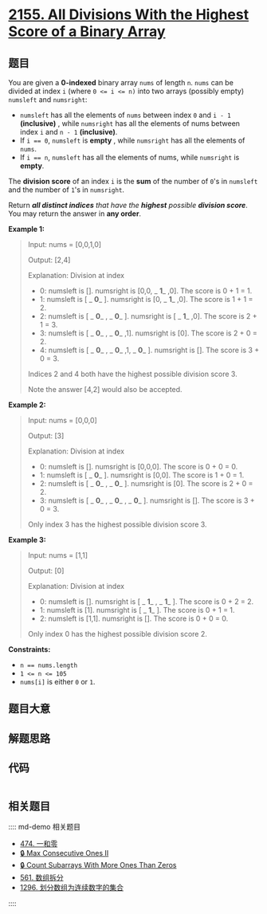 # [2155. All Divisions With the Highest Score of a Binary Array](https://leetcode.com/problems/all-divisions-with-the-highest-score-of-a-binary-array)

## 题目

You are given a **0-indexed** binary array `nums` of length `n`. `nums` can be
divided at index `i` (where `0 <= i <= n)` into two arrays (possibly empty)
`numsleft` and `numsright`:

  * `numsleft` has all the elements of `nums` between index `0` and `i - 1` **(inclusive)** , while `numsright` has all the elements of nums between index `i` and `n - 1` **(inclusive)**.
  * If `i == 0`, `numsleft` is **empty** , while `numsright` has all the elements of `nums`.
  * If `i == n`, `numsleft` has all the elements of nums, while `numsright` is **empty**.

The **division score** of an index `i` is the **sum** of the number of `0`'s
in `numsleft` and the number of `1`'s in `numsright`.

Return _**all distinct indices** that have the **highest** possible **division
score**_. You may return the answer in **any order**.



**Example 1:**

> Input: nums = [0,0,1,0]
> 
> Output: [2,4]
> 
> Explanation: Division at index
> - 0: numsleft is []. numsright is [0,0, _ **1**_ ,0]. The score is 0 + 1 = 1.
> - 1: numsleft is [ _ **0**_ ]. numsright is [0, _ **1**_ ,0]. The score is 1 + 1 = 2.
> - 2: numsleft is [ _ **0**_ , _ **0**_ ]. numsright is [ _ **1**_ ,0]. The score is 2 + 1 = 3.
> - 3: numsleft is [ _ **0**_ , _ **0**_ ,1]. numsright is [0]. The score is 2 + 0 = 2.
> - 4: numsleft is [ _ **0**_ , _ **0**_ ,1, _ **0**_ ]. numsright is []. The score is 3 + 0 = 3.
> 
> Indices 2 and 4 both have the highest possible division score 3.
> 
> Note the answer [4,2] would also be accepted.

**Example 2:**

> Input: nums = [0,0,0]
> 
> Output: [3]
> 
> Explanation: Division at index
> - 0: numsleft is []. numsright is [0,0,0]. The score is 0 + 0 = 0.
> - 1: numsleft is [ _ **0**_ ]. numsright is [0,0]. The score is 1 + 0 = 1.
> - 2: numsleft is [ _ **0**_ , _ **0**_ ]. numsright is [0]. The score is 2 + 0 = 2.
> - 3: numsleft is [ _ **0**_ , _ **0**_ , _ **0**_ ]. numsright is []. The score is 3 + 0 = 3.
> 
> Only index 3 has the highest possible division score 3.

**Example 3:**

> Input: nums = [1,1]
> 
> Output: [0]
> 
> Explanation: Division at index
> - 0: numsleft is []. numsright is [ _ **1**_ , _ **1**_ ]. The score is 0 + 2 = 2.
> - 1: numsleft is [1]. numsright is [ _ **1**_ ]. The score is 0 + 1 = 1.
> - 2: numsleft is [1,1]. numsright is []. The score is 0 + 0 = 0.
> 
> Only index 0 has the highest possible division score 2.

**Constraints:**

  * `n == nums.length`
  * `1 <= n <= 105`
  * `nums[i]` is either `0` or `1`.


## 题目大意

## 解题思路

## 代码

```javascript

```

## 相关题目

:::: md-demo 相关题目
- [474. 一和零](https://leetcode.com/problems/ones-and-zeroes)
- [🔒 Max Consecutive Ones II](https://leetcode.com/problems/max-consecutive-ones-ii)
- [🔒 Count Subarrays With More Ones Than Zeros](https://leetcode.com/problems/count-subarrays-with-more-ones-than-zeros)
- [561. 数组拆分](https://leetcode.com/problems/array-partition)
- [1296. 划分数组为连续数字的集合](https://leetcode.com/problems/divide-array-in-sets-of-k-consecutive-numbers)

::::
